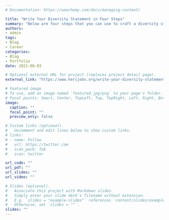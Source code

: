 ```yaml
---
# Documentation: https://wowchemy.com/docs/managing-content/

title: "Write Your Diversity Statement in Four Steps"
summary: "Below are four steps that you can use to craft a diversity statement. The first three steps will guide the incorporation of three key components to a compelling statement: your background, what drives your commitment to diversity, and how you demonstrate that commitment. The final step provides resources and suggestions to refine your statement for inclusion in your job packet."
authors: 
- admin
tags: 
- Blog
- Career
categories: 
- Blog
- Portfolio
date: 2021-08-03

# Optional external URL for project (replaces project detail page).
external_link: "https://www.hercjobs.org/write-your-diversity-statement-in-four-steps/"

# Featured image
# To use, add an image named `featured.jpg/png` to your page's folder.
# Focal points: Smart, Center, TopLeft, Top, TopRight, Left, Right, BottomLeft, Bottom, BottomRight.
image:
  caption: ""
  focal_point: ""
  preview_only: false

# Custom links (optional).
#   Uncomment and edit lines below to show custom links.
# links:
# - name: Follow
#   url: https://twitter.com
#   icon_pack: fab
#   icon: twitter

url_code: ""
url_pdf: ""
url_slides: ""
url_video: ""

# Slides (optional).
#   Associate this project with Markdown slides.
#   Simply enter your slide deck's filename without extension.
#   E.g. `slides = "example-slides"` references `content/slides/example-slides.md`.
#   Otherwise, set `slides = ""`.
slides: ""
---
```

